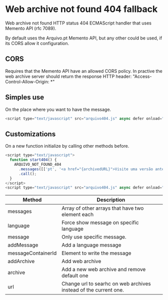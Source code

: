 # Web archive not found 404 fallback

Web archive not found HTTP status 404 ECMAScript handler that uses Memento API (rfc 7089).

By default uses the Arquivo.pt Memento API, but any other could be used, if its CORS allow it configuration.

## CORS
Requires that the Memento API have an allowed CORS policy.
In practive the web archive server should return the response HTTP header: \"Access-Control-Allow-Origin: \*\"

## Simples use

On the place where you want to have the message.
```js
<script type="text/javascript" src="arquivo404.js" async defer onload="ARQUIVO_NOT_FOUND_404.call();"></script>
```

## Customizations

On a new function initialize by calling other methods before.

```js
<script type="text/javascript">
  function start404() {
    ARQUIVO_NOT_FOUND_404
      .messages([['pt', '<a href="{archivedURL}">Visite uma versão anterior desta página de {day} {monthLong}, {year}.</a>']])
      .call();
  }
</script>
<script type="text/javascript" src="arquivo404.js" async defer onload="start404();"></script>
```

| Method | Description |
| -- | -- |
| messages | Array of other arrays that have two element each |
| language | Force show message on specific language |
| message | Only use specific message. |
| addMessage | Add a language message | 
| messageContainerId | Element to write the message |
| addArchive | Add web archive |
| archive | Add a new web archive and remove default one |
| url | Change url to searhc on web archives instead of the current one. |
